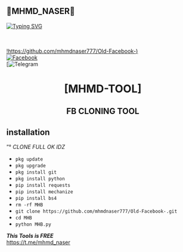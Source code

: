 <h2>🔻MHMD_NASER🔻 </h2>

[![Typing SVG](https://readme-typing-svg.demolab.com?font=Fira+Code&pause=1000&color=FF2C10&background=31FF9400&width=435&lines=Welcome+To+MhmdNaser+Profile+COMMND+Enjoy%F0%9F%A4%9F)](https://git.io/typing-svg)

<b></b> </br> <br>[!https://github.com/mhmdnaser777/Old-Facebook-)](https://github.com/MhmdNaser777)<br> [![Facebook](https://img.shields.io/badge/Facebook-https://www.facebook.com/share/uapkeepbfxfyGLN9/facebook)](https://www.facebook.com/mhmd.naser.3mara)<br> [![Telegram](https://t.me/mhmd_naser)



<h1 align="center"> [MHMD-TOOL]</h1>

<h2 align="center">  FB CLONING TOOL </h2>


## <b>installation</b>

”° _CLONE FULL OK IDZ_


- `pkg update`
- `pkg upgrade`
- `pkg install git`
- `pkg install python`
- `pip install requests`
- `pip install mechanize`
- `pip install bs4`
- `rm -rf MHB`
- `git clone https://github.com/mhmdnaser777/Old-Facebook-.git`
- `cd MHB`
- `python MHB.py`



 ___This Tools is FREE___</br>
 https://t.me/mhmd_naser
